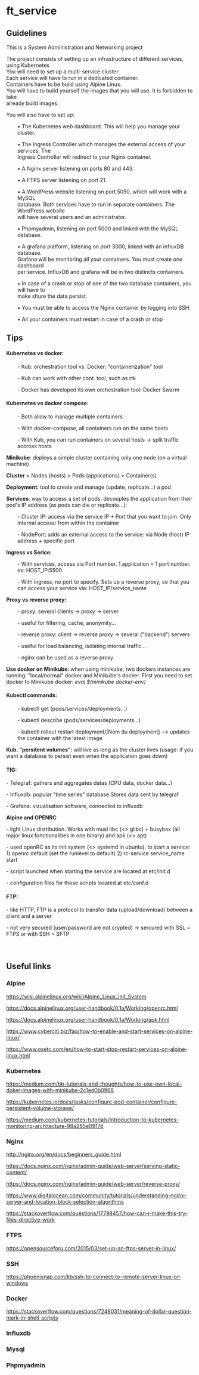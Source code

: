 <h1>ft_service</h1>
<h2>Guidelines</h2>
<p>This is a System Administration and Networking project</p>
<p>The project consists of setting up an infrastructure of different services, using Kubernetes <br />You will need to set up a multi-service cluster.<br />Each service will have to run in a dedicated container.<br />Containers have to be build using Alpine Linux.<br />You will have to build yourself the images that you will use. It is forbidden to take<br />already build images.</p>
<p>You will also have to set up:</p>
<p style="padding-left: 30px;">&bull; The Kubernetes web dashboard. This will help you manage your cluster.</p>
<p style="padding-left: 30px;">&bull; The Ingress Controller which manages the external access of your services. The<br />Ingress Controller will redirect to your Nginx container.</p>
<p style="padding-left: 30px;">&bull; A Nginx server listening on ports 80 and 443.</p>
<p style="padding-left: 30px;">&bull; A FTPS server listening on port 21.</p>
<p style="padding-left: 30px;">&bull; A WordPress website listening on port 5050, which will work with a MySQL<br />database. Both services have to run in separate containers. The WordPress website<br />will have several users and an administrator.</p>
<p style="padding-left: 30px;">&bull; Phpmyadmin, listening on port 5000 and linked with the MySQL database.</p>
<p style="padding-left: 30px;">&bull; A grafana platform, listening on port 3000, linked with an influxDB database.<br />Grafana will be monitoring all your containers. You must create one dashboard<br />per service. InfluxDB and grafana will be in two distincts containers.</p>
<p style="padding-left: 30px;">&bull; In case of a crash or stop of one of the two database containers, you will have to<br />make shure the data persist.</p>
<p style="padding-left: 30px;">&bull; You must be able to access the Nginx container by logging into SSH.</p>
<p style="padding-left: 30px;">&bull; All your containers must restart in case of a crash or stop</p>
<h2>Tips</h2>
<h4>Kubernetes vs docker:</h4>
<p style="padding-left: 30px;">- Kub: orchestration tool vs. Docker: "containerization" tool</p>
<p style="padding-left: 30px;">- Kub can work with other cont. tool, such as rtk</p>
<p style="padding-left: 30px;">- Docker has developed its own orchestration tool: Docker Swarm</p>
<h4>Kubernetes vs docker compose:</h4>
<p style="padding-left: 30px;">- Both allow to manage multiple containers</p>
<p style="padding-left: 30px;">- With docker-compose, all containers run on the same hosts</p>
<p style="padding-left: 30px;">- With Kub, you can run containers on several hosts -&gt; split traffic accross hosts</p>
<p><strong>Minikube</strong>: deploys a simple cluster containing only one node (on a virtual machine)</p>
<p><strong>Cluster</strong> &gt; Nodes (hosts) &gt; Pods (applications) &gt; Container(s)</p>
<p><strong>Deployment</strong>: tool to create and manage (update, replicate...) a pod</p>
<p><strong>Services</strong>: way to access a set of pods. decouples the application from their pod's IP address (as pods can die or replicate...):</p>
<p style="padding-left: 30px;">- Cluster IP: access via the service IP + Port that you want to join. Only internal access: from within the container</p>
<p style="padding-left: 30px;">- NodePort: adds an external access to the service: via Node (host) IP address + specific port&nbsp;</p>
<p><strong>Ingress vs Serice:</strong></p>
<p style="padding-left: 30px;">- With services, access via Port number. 1 application = 1 port number. ex: HOST_IP:5500</p>
<p style="padding-left: 30px;">- With ingress, no port to specify. Sets up a reverse proxy, so that you can access your service via: HOST_IP/service_name</p>
<p><strong>Proxy vs reverse proxy:</strong></p>
<p style="padding-left: 30px;">- proxy: several clients -&gt; proxy -&gt; server</p>
<p style="padding-left: 30px;">- useful for filtering, cache, anonymity...</p>
<p style="padding-left: 30px;">- reverse proxy: client -&gt; reverse proxy -&gt; several ("backend") servers</p>
<p style="padding-left: 30px;">- useful for load balancing, isolating internal traffic...</p>
<p style="padding-left: 30px;">- nginx can be used as a reverse proxy</p>
<p><strong>Use docker on Minikube:&nbsp;</strong>when using minikube, two dockers instances are running: "local/normal" docker and Minikube's docker. First you need to set docker to Minikube docker:&nbsp;<em>eval $(minikube docker-env)</em></p>
<h4>Kubectl commands:</h4>
<p style="padding-left: 30px;">- kubectl get (pods/services/deployments...)</p>
<p style="padding-left: 30px;">- kubectl describe&nbsp;(pods/services/deployments...)</p>
<p style="padding-left: 30px;">- kubectl rollout restart deployment/[Nom du deployment] --&gt; updates the container with the latest image</p>
<p><strong>Kub. "persitent volumes":&nbsp;</strong>will live as long as the cluster lives (usage: if you want a database to persist even when the application goes down)</p>
<h4>TIG:</h4>
<p>- Telegraf: gathers and aggregates datas (CPU data, docker data...)</p>
<p>- Influxdb: popular "time series" database.Stores data sent by telegraf</p>
<p>- Grafana: vizualisation software, connected to influxdb</p>
<p><strong>Alpine and OPENRC</strong></p>
<p>- light Linux distribution. Works with musl libc (&lt;&gt; glibc) + busybox (all major linux fonctionalities in one binary) and apk (&lt;&gt; apt)</p>
<p>- used openRC as its init system (&lt;&gt; systemd in ubuntu). to start a service: 1) openrc default (set the runlevel to default) 2) rc-service service_name start</p>
<p>- script launched when starting the service are located at etc/init.d</p>
<p>- configuration files for those scripts located at etc/conf.d</p>
<h4>FTP:</h4>
<p>- like HTTP, FTP is a protocol to transfer data (upload/download) between a client and a server</p>
<p>- not very secured (user/password are not crypted) -&gt; sercured with SSL = FTPS or with SSH = SFTP</p>
<h4>&nbsp;</h4>
<h2>Useful links</h2>
<h3>Alpine</h3>
<p><a href="https://wiki.alpinelinux.org/wiki/Alpine_Linux_Init_System">https://wiki.alpinelinux.org/wiki/Alpine_Linux_Init_System</a></p>
<p><a href="https://docs.alpinelinux.org/user-handbook/0.1a/Working/openrc.html">https://docs.alpinelinux.org/user-handbook/0.1a/Working/openrc.html</a></p>
<p><a href="https://docs.alpinelinux.org/user-handbook/0.1a/Working/apk.html">https://docs.alpinelinux.org/user-handbook/0.1a/Working/apk.html</a></p>
<p><a href="https://www.cyberciti.biz/faq/how-to-enable-and-start-services-on-alpine-linux/">https://www.cyberciti.biz/faq/how-to-enable-and-start-services-on-alpine-linux/</a></p>
<p><a href="https://www.osetc.com/en/how-to-start-stop-restart-services-on-alpine-linux.html">https://www.osetc.com/en/how-to-start-stop-restart-services-on-alpine-linux.html</a></p>
<h3>Kubernetes</h3>
<p><a href="https://medium.com/bb-tutorials-and-thoughts/how-to-use-own-local-doker-images-with-minikube-2c1ed0b0968">https://medium.com/bb-tutorials-and-thoughts/how-to-use-own-local-doker-images-with-minikube-2c1ed0b0968</a></p>
<p><a href="https://kubernetes.io/docs/tasks/configure-pod-container/configure-persistent-volume-storage/">https://kubernetes.io/docs/tasks/configure-pod-container/configure-persistent-volume-storage/</a></p>
<p><a href="https://medium.com/kubernetes-tutorials/introduction-to-kubernetes-monitoring-architecture-98a265e0917d">https://medium.com/kubernetes-tutorials/introduction-to-kubernetes-monitoring-architecture-98a265e0917d</a></p>
<h3>Nginx</h3>
<p><a href="http://nginx.org/en/docs/beginners_guide.html">http://nginx.org/en/docs/beginners_guide.html</a></p>
<p><a href="https://docs.nginx.com/nginx/admin-guide/web-server/serving-static-content/">https://docs.nginx.com/nginx/admin-guide/web-server/serving-static-content/</a></p>
<p><a href="https://docs.nginx.com/nginx/admin-guide/web-server/reverse-proxy/">https://docs.nginx.com/nginx/admin-guide/web-server/reverse-proxy/</a></p>
<p><a href="https://www.digitalocean.com/community/tutorials/understanding-nginx-server-and-location-block-selection-algorithms">https://www.digitalocean.com/community/tutorials/understanding-nginx-server-and-location-block-selection-algorithms</a></p>
<p><a href="https://stackoverflow.com/questions/17798457/how-can-i-make-this-try-files-directive-work">https://stackoverflow.com/questions/17798457/how-can-i-make-this-try-files-directive-work</a></p>
<h3>FTPS</h3>
<p><a href="https://opensourceforu.com/2015/03/set-up-an-ftps-server-in-linux/">https://opensourceforu.com/2015/03/set-up-an-ftps-server-in-linux/</a></p>
<h3>SSH</h3>
<p><a href="https://phoenixnap.com/kb/ssh-to-connect-to-remote-server-linux-or-windows">https://phoenixnap.com/kb/ssh-to-connect-to-remote-server-linux-or-windows</a></p>
<h3>Docker</h3>
<p><a href="https://stackoverflow.com/questions/7248031/meaning-of-dollar-question-mark-in-shell-scripts">https://stackoverflow.com/questions/7248031/meaning-of-dollar-question-mark-in-shell-scripts</a></p>
<h3>Influxdb</h3>
<h3>Mysql</h3>
<h3>Phpmyadmin</h3>
